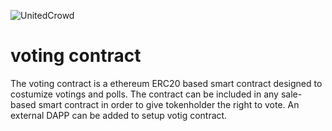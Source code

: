 ![UnitedCrowd](https://staging.unitedcrowd.com/github/uc-logo.jpg)
# voting contract
The voting contract is a ethereum ERC20 based smart contract designed to costumize votings and polls. The contract can be included in any sale-based smart contract in order to give tokenholder the right to vote. An external DAPP can be added to setup votig contract.
